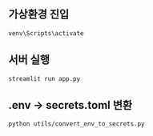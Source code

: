 ## 가상환경 진입
```
venv\Scripts\activate   
```

## 서버 실행 
```
streamlit run app.py
```

## .env → secrets.toml 변환 
```
python utils/convert_env_to_secrets.py
```